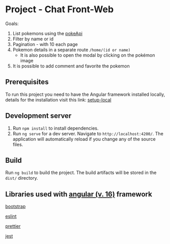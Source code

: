 # Project - Chat Front-Web

Goals:

1. List pokemons using the [pokeApi](https://pokeapi.co/)
2. Filter by name or id
3. Pagination - with 10 each page
4. Pokemon details in a separate route `/home/(id or name)`
   - It is also possible to open the modal by clicking on the pokémon image
5. It is possible to add comment and favorite the pokemon

## Prerequisites

To run this project you need to have the Angular framework installed locally, details for the installation visit this link: [setup-local](https://angular.io/guide/setup-local)

## Development server

1. Run `npm install` to install dependencies.
2. Run `ng serve` for a dev server. Navigate to `http://localhost:4200/`. The application will automatically reload if you
   change any of the source files.

## Build

Run `ng build` to build the project. The build artifacts will be stored in the `dist/` directory.

## Libraries used with [angular (v. 16)](https://angular.io/) framework

[bootstrap](https://getbootstrap.com/)

[eslint](https://eslint.org/)

[prettier](https://prettier.io/)

[jest](https://jestjs.io/)
